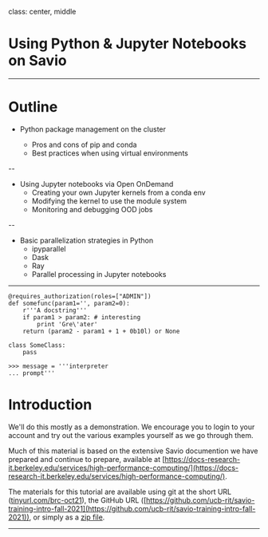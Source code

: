 class: center, middle

# Using Python & Jupyter Notebooks on Savio

---

# Outline

- Python package management on the cluster

  - Pros and cons of pip and conda
  - Best practices when using virtual environments

--

- Using Jupyter notebooks via Open OnDemand
  - Creating your own Jupyter kernels from a conda env
  - Modifying the kernel to use the module system
  - Monitoring and debugging OOD jobs

--

- Basic parallelization strategies in Python
  - ipyparallel
  - Dask
  - Ray
  - Parallel processing in Jupyter notebooks

---

```
@requires_authorization(roles=["ADMIN"])
def somefunc(param1='', param2=0):
    r'''A docstring'''
    if param1 > param2: # interesting
        print 'Gre\'ater'
    return (param2 - param1 + 1 + 0b10l) or None

class SomeClass:
    pass

>>> message = '''interpreter
... prompt'''
```

# Introduction

We'll do this mostly as a demonstration. We encourage you to login to your account and try out the various examples yourself as we go through them.

Much of this material is based on the extensive Savio documention we have prepared and continue to prepare, available at [https://docs-research-it.berkeley.edu/services/high-performance-computing/](https://docs-research-it.berkeley.edu/services/high-performance-computing/).

The materials for this tutorial are available using git at the short URL ([tinyurl.com/brc-oct21](https://tinyurl.com/brc-oct21)), the  GitHub URL ([https://github.com/ucb-rit/savio-training-intro-fall-2021](https://github.com/ucb-rit/savio-training-intro-fall-2021)), or simply as a [zip file](https://github.com/ucb-rit/savio-training-intro-fall-2021/archive/main.zip).

---
